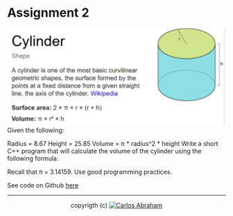 # Assignment 2

![Cylinder](cylinder.png)
Given the following:

Radius = 8.67
Height = 25.85
Volume = π * radius^2 * height
Write a short C++ program that will calculate the volume of the cylinder using the following formula:

Recall that π = 3.14159. Use good programming practices.

See code on Github [here](https://github.com/19cah/mdc/blob/master/cpp/Assignment%202/assignment2.cpp)

---

<p align="center">
  copyrigth (c) <a href="https://github.com/19cah">
        <img src="https://img.shields.io/badge/Abraham-%4019cah-orange.svg"
            alt="Carlos Abraham"></a>
</p>
